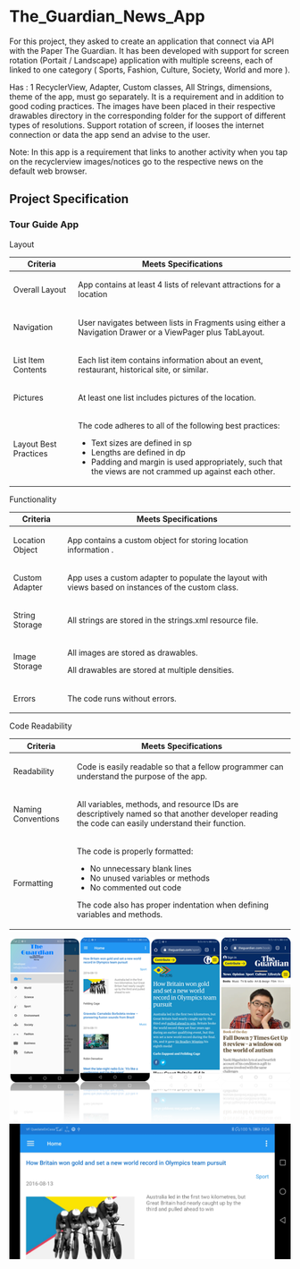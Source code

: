 # The_Guardian_News_App

For this project, they asked to create an application that connect via API with the Paper The Guardian. It has been developed with support for screen rotation (Portait / Landscape) application with multiple screens, each of linked to one category ( Sports, Fashion, Culture, Society, World and more ).

Has :
1 RecyclerView, Adapter, Custom classes, All Strings, dimensions, theme of the app, must go separately. It is a requirement and in addition to good coding practices.
The images have been placed in their respective drawables directory in the corresponding folder for the support of different types of resolutions.
Support rotation of screen, if looses the internet connection or data the app send an advise to the user.

Note: In this app is a requirement that links to another activity when you tap on the recyclerview images/notices go to the respective news on the default web browser. 

<div id="proj-spec-div" class="col-xs-offset-1 col-xs-10"> <h2 id="project-spec-headline" translate="" class="ng-scope">Project Specification</h2> <h3 id="project-name" ng-bind-html="localize(ctrl.rubric.project, 'name', markup=true)" class="ng-binding"><p>Tour Guide App</p>
</h3> <div rubric-table="" rubric="ctrl.rubric" settings="ctrl.tableSettings" class="ng-isolate-scope"><!-- ngRepeat: section in rubric.sections --><div ng-repeat="section in rubric.sections" class="ng-scope" style=""> <span class="rubric-section ng-binding" ng-bind-html="localize(section, 'name', markup=true)"><p>Layout</p>
</span> <table class="table table-bordered section-table"> <thead> <tr> <!-- ngIf: !rubric.hide_criteria --><th class="rubric-category criteria-column col-xs-3 ng-scope" ng-if="!rubric.hide_criteria"> <span translate="" class="ng-scope">Criteria</span> </th><!-- end ngIf: !rubric.hide_criteria --> <th class="rubric-category meets-specs-column" ng-class="settings.showReviewerTips ? col-xs-4 : (settings.showCompletedChecklist ? col-xs-6 : col-xs-7)"> <span translate="" class="ng-scope">Meets Specifications</span> </th> <!-- ngIf: settings.showReviewerTips --> <!-- ngIf: settings.showCompletedChecklist --> </tr> </thead> <tbody>  <!-- ngRepeat: rubricItem in section.rubric_items --><tr ng-repeat="rubricItem in section.rubric_items" class="ng-scope"> <!-- ngIf: !rubric.hide_criteria --><td class="rubric-item criteria col-xs-3 ng-binding ng-scope" ng-if="!rubric.hide_criteria" ng-bind-html="localize(rubricItem, 'criteria', markup=true)"><p>Overall Layout</p>
</td><!-- end ngIf: !rubric.hide_criteria --> <td class="rubric-item meets-spec ng-binding" ng-class="settings.showReviewerTips ? col-xs-4 : (settings.showCompletedChecklist ? col-xs-6 : col-xs-7)" ng-bind-html="localize(rubricItem, 'passed_description', markup=true)"><p>App contains at least 4 lists of relevant attractions for a location</p>
</td> <!-- ngIf: settings.showReviewerTips --> <!-- ngIf: settings.showCompletedChecklist --> </tr><!-- end ngRepeat: rubricItem in section.rubric_items --><tr ng-repeat="rubricItem in section.rubric_items" class="ng-scope"> <!-- ngIf: !rubric.hide_criteria --><td class="rubric-item criteria col-xs-3 ng-binding ng-scope" ng-if="!rubric.hide_criteria" ng-bind-html="localize(rubricItem, 'criteria', markup=true)"><p>Navigation</p>
</td><!-- end ngIf: !rubric.hide_criteria --> <td class="rubric-item meets-spec ng-binding" ng-class="settings.showReviewerTips ? col-xs-4 : (settings.showCompletedChecklist ? col-xs-6 : col-xs-7)" ng-bind-html="localize(rubricItem, 'passed_description', markup=true)"><p>User navigates between lists in Fragments using either a Navigation Drawer or a ViewPager plus TabLayout. </p>
</td> <!-- ngIf: settings.showReviewerTips --> <!-- ngIf: settings.showCompletedChecklist --> </tr><!-- end ngRepeat: rubricItem in section.rubric_items --><tr ng-repeat="rubricItem in section.rubric_items" class="ng-scope"> <!-- ngIf: !rubric.hide_criteria --><td class="rubric-item criteria col-xs-3 ng-binding ng-scope" ng-if="!rubric.hide_criteria" ng-bind-html="localize(rubricItem, 'criteria', markup=true)"><p>List Item Contents</p>
</td><!-- end ngIf: !rubric.hide_criteria --> <td class="rubric-item meets-spec ng-binding" ng-class="settings.showReviewerTips ? col-xs-4 : (settings.showCompletedChecklist ? col-xs-6 : col-xs-7)" ng-bind-html="localize(rubricItem, 'passed_description', markup=true)"><p>Each list item contains information about an event, restaurant, historical site, or similar. </p>
</td> <!-- ngIf: settings.showReviewerTips --> <!-- ngIf: settings.showCompletedChecklist --> </tr><!-- end ngRepeat: rubricItem in section.rubric_items --><tr ng-repeat="rubricItem in section.rubric_items" class="ng-scope"> <!-- ngIf: !rubric.hide_criteria --><td class="rubric-item criteria col-xs-3 ng-binding ng-scope" ng-if="!rubric.hide_criteria" ng-bind-html="localize(rubricItem, 'criteria', markup=true)"><p>Pictures</p>
</td><!-- end ngIf: !rubric.hide_criteria --> <td class="rubric-item meets-spec ng-binding" ng-class="settings.showReviewerTips ? col-xs-4 : (settings.showCompletedChecklist ? col-xs-6 : col-xs-7)" ng-bind-html="localize(rubricItem, 'passed_description', markup=true)"><p>At least one list includes pictures of the location. </p>
</td> <!-- ngIf: settings.showReviewerTips --> <!-- ngIf: settings.showCompletedChecklist --> </tr><!-- end ngRepeat: rubricItem in section.rubric_items --><tr ng-repeat="rubricItem in section.rubric_items" class="ng-scope"> <!-- ngIf: !rubric.hide_criteria --><td class="rubric-item criteria col-xs-3 ng-binding ng-scope" ng-if="!rubric.hide_criteria" ng-bind-html="localize(rubricItem, 'criteria', markup=true)"><p>Layout Best Practices</p>
</td><!-- end ngIf: !rubric.hide_criteria --> <td class="rubric-item meets-spec ng-binding" ng-class="settings.showReviewerTips ? col-xs-4 : (settings.showCompletedChecklist ? col-xs-6 : col-xs-7)" ng-bind-html="localize(rubricItem, 'passed_description', markup=true)"><p>The code adheres to all of the following best practices:</p>
<ul>
<li>Text sizes are defined in sp</li>
<li>Lengths are defined in dp</li>
<li>Padding and margin is used appropriately, such that the views are not crammed up against each other.</li>
</ul>
</td> <!-- ngIf: settings.showReviewerTips --> <!-- ngIf: settings.showCompletedChecklist --> </tr><!-- end ngRepeat: rubricItem in section.rubric_items --> </tbody> </table> </div><!-- end ngRepeat: section in rubric.sections --><div ng-repeat="section in rubric.sections" class="ng-scope"> <span class="rubric-section ng-binding" ng-bind-html="localize(section, 'name', markup=true)"><p>Functionality</p>
</span> <table class="table table-bordered section-table"> <thead> <tr> <!-- ngIf: !rubric.hide_criteria --><th class="rubric-category criteria-column col-xs-3 ng-scope" ng-if="!rubric.hide_criteria"> <span translate="" class="ng-scope">Criteria</span> </th><!-- end ngIf: !rubric.hide_criteria --> <th class="rubric-category meets-specs-column" ng-class="settings.showReviewerTips ? col-xs-4 : (settings.showCompletedChecklist ? col-xs-6 : col-xs-7)"> <span translate="" class="ng-scope">Meets Specifications</span> </th> <!-- ngIf: settings.showReviewerTips --> <!-- ngIf: settings.showCompletedChecklist --> </tr> </thead> <tbody>  <!-- ngRepeat: rubricItem in section.rubric_items --><tr ng-repeat="rubricItem in section.rubric_items" class="ng-scope"> <!-- ngIf: !rubric.hide_criteria --><td class="rubric-item criteria col-xs-3 ng-binding ng-scope" ng-if="!rubric.hide_criteria" ng-bind-html="localize(rubricItem, 'criteria', markup=true)"><p>Location Object</p>
</td><!-- end ngIf: !rubric.hide_criteria --> <td class="rubric-item meets-spec ng-binding" ng-class="settings.showReviewerTips ? col-xs-4 : (settings.showCompletedChecklist ? col-xs-6 : col-xs-7)" ng-bind-html="localize(rubricItem, 'passed_description', markup=true)"><p>App contains a custom object for storing location information .</p>
</td> <!-- ngIf: settings.showReviewerTips --> <!-- ngIf: settings.showCompletedChecklist --> </tr><!-- end ngRepeat: rubricItem in section.rubric_items --><tr ng-repeat="rubricItem in section.rubric_items" class="ng-scope"> <!-- ngIf: !rubric.hide_criteria --><td class="rubric-item criteria col-xs-3 ng-binding ng-scope" ng-if="!rubric.hide_criteria" ng-bind-html="localize(rubricItem, 'criteria', markup=true)"><p>Custom Adapter</p>
</td><!-- end ngIf: !rubric.hide_criteria --> <td class="rubric-item meets-spec ng-binding" ng-class="settings.showReviewerTips ? col-xs-4 : (settings.showCompletedChecklist ? col-xs-6 : col-xs-7)" ng-bind-html="localize(rubricItem, 'passed_description', markup=true)"><p>App uses a custom adapter to populate the layout with views based on instances of the custom class. </p>
</td> <!-- ngIf: settings.showReviewerTips --> <!-- ngIf: settings.showCompletedChecklist --> </tr><!-- end ngRepeat: rubricItem in section.rubric_items --><tr ng-repeat="rubricItem in section.rubric_items" class="ng-scope"> <!-- ngIf: !rubric.hide_criteria --><td class="rubric-item criteria col-xs-3 ng-binding ng-scope" ng-if="!rubric.hide_criteria" ng-bind-html="localize(rubricItem, 'criteria', markup=true)"><p>String Storage</p>
</td><!-- end ngIf: !rubric.hide_criteria --> <td class="rubric-item meets-spec ng-binding" ng-class="settings.showReviewerTips ? col-xs-4 : (settings.showCompletedChecklist ? col-xs-6 : col-xs-7)" ng-bind-html="localize(rubricItem, 'passed_description', markup=true)"><p>All strings are stored in the strings.xml resource file.</p>
</td> <!-- ngIf: settings.showReviewerTips --> <!-- ngIf: settings.showCompletedChecklist --> </tr><!-- end ngRepeat: rubricItem in section.rubric_items --><tr ng-repeat="rubricItem in section.rubric_items" class="ng-scope"> <!-- ngIf: !rubric.hide_criteria --><td class="rubric-item criteria col-xs-3 ng-binding ng-scope" ng-if="!rubric.hide_criteria" ng-bind-html="localize(rubricItem, 'criteria', markup=true)"><p>Image Storage</p>
</td><!-- end ngIf: !rubric.hide_criteria --> <td class="rubric-item meets-spec ng-binding" ng-class="settings.showReviewerTips ? col-xs-4 : (settings.showCompletedChecklist ? col-xs-6 : col-xs-7)" ng-bind-html="localize(rubricItem, 'passed_description', markup=true)"><p>All images are stored as drawables. </p>
<p>All drawables are stored at multiple densities. </p>
</td> <!-- ngIf: settings.showReviewerTips --> <!-- ngIf: settings.showCompletedChecklist --> </tr><!-- end ngRepeat: rubricItem in section.rubric_items --><tr ng-repeat="rubricItem in section.rubric_items" class="ng-scope"> <!-- ngIf: !rubric.hide_criteria --><td class="rubric-item criteria col-xs-3 ng-binding ng-scope" ng-if="!rubric.hide_criteria" ng-bind-html="localize(rubricItem, 'criteria', markup=true)"><p>Errors</p>
</td><!-- end ngIf: !rubric.hide_criteria --> <td class="rubric-item meets-spec ng-binding" ng-class="settings.showReviewerTips ? col-xs-4 : (settings.showCompletedChecklist ? col-xs-6 : col-xs-7)" ng-bind-html="localize(rubricItem, 'passed_description', markup=true)"><p>The code runs without errors. </p>
</td> <!-- ngIf: settings.showReviewerTips --> <!-- ngIf: settings.showCompletedChecklist --> </tr><!-- end ngRepeat: rubricItem in section.rubric_items --> </tbody> </table> </div><!-- end ngRepeat: section in rubric.sections --><div ng-repeat="section in rubric.sections" class="ng-scope"> <span class="rubric-section ng-binding" ng-bind-html="localize(section, 'name', markup=true)"><p>Code Readability</p>
</span> <table class="table table-bordered section-table"> <thead> <tr> <!-- ngIf: !rubric.hide_criteria --><th class="rubric-category criteria-column col-xs-3 ng-scope" ng-if="!rubric.hide_criteria"> <span translate="" class="ng-scope">Criteria</span> </th><!-- end ngIf: !rubric.hide_criteria --> <th class="rubric-category meets-specs-column" ng-class="settings.showReviewerTips ? col-xs-4 : (settings.showCompletedChecklist ? col-xs-6 : col-xs-7)"> <span translate="" class="ng-scope">Meets Specifications</span> </th> <!-- ngIf: settings.showReviewerTips --> <!-- ngIf: settings.showCompletedChecklist --> </tr> </thead> <tbody>  <!-- ngRepeat: rubricItem in section.rubric_items --><tr ng-repeat="rubricItem in section.rubric_items" class="ng-scope"> <!-- ngIf: !rubric.hide_criteria --><td class="rubric-item criteria col-xs-3 ng-binding ng-scope" ng-if="!rubric.hide_criteria" ng-bind-html="localize(rubricItem, 'criteria', markup=true)"><p>Readability</p>
</td><!-- end ngIf: !rubric.hide_criteria --> <td class="rubric-item meets-spec ng-binding" ng-class="settings.showReviewerTips ? col-xs-4 : (settings.showCompletedChecklist ? col-xs-6 : col-xs-7)" ng-bind-html="localize(rubricItem, 'passed_description', markup=true)"><p>Code is easily readable so that a fellow programmer can understand the purpose of the app.</p>
</td> <!-- ngIf: settings.showReviewerTips --> <!-- ngIf: settings.showCompletedChecklist --> </tr><!-- end ngRepeat: rubricItem in section.rubric_items --><tr ng-repeat="rubricItem in section.rubric_items" class="ng-scope"> <!-- ngIf: !rubric.hide_criteria --><td class="rubric-item criteria col-xs-3 ng-binding ng-scope" ng-if="!rubric.hide_criteria" ng-bind-html="localize(rubricItem, 'criteria', markup=true)"><p>Naming Conventions</p>
</td><!-- end ngIf: !rubric.hide_criteria --> <td class="rubric-item meets-spec ng-binding" ng-class="settings.showReviewerTips ? col-xs-4 : (settings.showCompletedChecklist ? col-xs-6 : col-xs-7)" ng-bind-html="localize(rubricItem, 'passed_description', markup=true)"><p>All variables, methods, and resource IDs are descriptively named so that another developer reading the code can easily understand their function.</p>
</td> <!-- ngIf: settings.showReviewerTips --> <!-- ngIf: settings.showCompletedChecklist --> </tr><!-- end ngRepeat: rubricItem in section.rubric_items --><tr ng-repeat="rubricItem in section.rubric_items" class="ng-scope"> <!-- ngIf: !rubric.hide_criteria --><td class="rubric-item criteria col-xs-3 ng-binding ng-scope" ng-if="!rubric.hide_criteria" ng-bind-html="localize(rubricItem, 'criteria', markup=true)"><p>Formatting</p>
</td><!-- end ngIf: !rubric.hide_criteria --> <td class="rubric-item meets-spec ng-binding" ng-class="settings.showReviewerTips ? col-xs-4 : (settings.showCompletedChecklist ? col-xs-6 : col-xs-7)" ng-bind-html="localize(rubricItem, 'passed_description', markup=true)"><p>The code is properly formatted: </p>
<ul>
<li>No unnecessary blank lines</li>
<li>No unused variables or methods</li>
<li>No commented out code</li>
</ul>
<p>The code also has proper indentation when defining variables and methods.</p>
</td> <!-- ngIf: settings.showReviewerTips --> <!-- ngIf: settings.showCompletedChecklist --> </tr><!-- end ngRepeat: rubricItem in section.rubric_items --> </tbody> </table> </div><!-- end ngRepeat: section in rubric.sections --> </div> <!-- ngIf: ctrl.rubric.stand_out --> </div>

![image](https://github.com/androidtenerife/The_Guardian_News_App/blob/master/Project8UdacityThe%20Guardian.png)
![image](https://github.com/androidtenerife/The_Guardian_News_App/blob/master/Screenshot_20200428_000410_com.chaacho.theguardiannewsapp.jpg)

